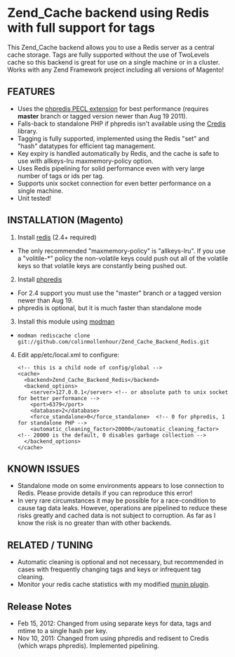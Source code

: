 # Zend_Cache backend using Redis with full support for tags

This Zend_Cache backend allows you to use a Redis server as a central cache storage. Tags are fully supported
without the use of TwoLevels cache so this backend is great for use on a single machine or in a cluster.
Works with any Zend Framework project including all versions of Magento!

## FEATURES

 - Uses the [phpredis PECL extension](https://github.com/nicolasff/phpredis) for best performance (requires **master** branch or tagged version newer than Aug 19 2011).
 - Falls-back to standalone PHP if phpredis isn't available using the [Credis](https://github.com/colinmollenhour/credis) library.
 - Tagging is fully supported, implemented using the Redis "set" and "hash" datatypes for efficient tag management.
 - Key expiry is handled automatically by Redis, and the cache is safe to use with allkeys-lru maxmemory-policy option.
 - Uses Redis pipelining for solid performance even with very large number of tags or ids per tag.
 - Supports unix socket connection for even better performance on a single machine.
 - Unit tested!

## INSTALLATION (Magento)

 1. Install [redis](http://redis.io/download) (2.4+ required)

   * The only recommended "maxmemory-policy" is "allkeys-lru". If you use a "volitile-*" policy the non-volatile keys
     could push out all of the volatile keys so that volatile keys are constantly being pushed out.

 2. Install [phpredis](https://github.com/nicolasff/phpredis)

   * For 2.4 support you must use the "master" branch or a tagged version newer than Aug 19.
   * phpredis is optional, but it is much faster than standalone mode

 3. Install this module using [modman](http://code.google.com/p/module-manager/)

   * `modman rediscache clone git://github.com/colinmollenhour/Zend_Cache_Backend_Redis.git`

 4. Edit app/etc/local.xml to configure:

        <!-- this is a child node of config/global -->
        <cache>
          <backend>Zend_Cache_Backend_Redis</backend>
          <backend_options>
            <server>127.0.0.1</server> <!-- or absolute path to unix socket for better performance -->
            <port>6379</port>
            <database>2</database>
            <force_standalone>0</force_standalone>  <!-- 0 for phpredis, 1 for standalone PHP -->
            <automatic_cleaning_factor>20000</automatic_cleaning_factor> <!-- 20000 is the default, 0 disables garbage collection -->
          </backend_options>
        </cache>

## KNOWN ISSUES

 - Standalone mode on some environments appears to lose connection to Redis. Please provide details if you can reproduce this error!
 - In very rare circumstances it may be possible for a race-condition to cause tag data leaks. However, operations are
   pipelined to reduce these risks greatly and cached data is not subject to corruption. As far as I know the risk is no
   greater than with other backends.

## RELATED / TUNING

 - Automatic cleaning is optional and not necessary, but recommended in cases with frequently changing tags and keys or
   infrequent tag cleaning.
 - Monitor your redis cache statistics with my modified [munin plugin](https://gist.github.com/1177716).

## Release Notes

 - Feb 15, 2012: Changed from using separate keys for data, tags and mtime to a single hash per key.
 - Nov 10, 2011: Changed from using phpredis and redisent to Credis (which wraps phpredis). Implemented pipelining.
